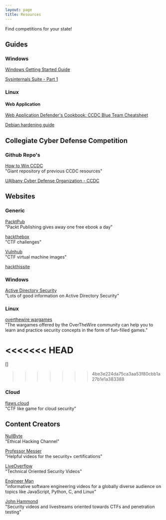 ```yaml
---
layout: page
title: Resources
---
```


Find competitions for your state! 

## Guides

### Windows

[Windows Getting Started Guide](https://tinyurl.com/CDOWindowsPrimerfall19)

[Sysinternals Suite - Part 1](https://tinyurl.com/CDOIntroSys)

### Linux

#### Web Application

[Web Application Defender's Cookbook: CCDC Blue Team Cheatsheet](https://www.trustwave.com/en-us/resources/blogs/spiderlabs-blog/web-application-defenders-cookbook-ccdc-blue-team-cheatsheet/)  

[Debian hardening guide](http://firewallingit.blogspot.com/2015/04/ccdc-debian-hardening-guide.html)  

## Collegiate Cyber Defense Competition

### Github Repo's

[How to Win CCDC](https://github.com/mubix/howtowinccdc)  
"Giant repository of previous CCDC resources"  

[UAlbany Cyber Defense Organization - CCDC ](https://github.com/cyber-defense-organization/CCDC)

## Websites

### Generic

[PacktPub](https://www.packtpub.com/free-learning)  
"Packt Publishing gives away one free ebook a day"  

[hackthebox](https://www.hackthebox.eu/)  
"CTF challenges"  

[Vulnhub](https://www.vulnhub.com/)  
"CTF virtual machine images"  

[hackthissite](https://www.hackthissite.org/)

### Windows

[Active Directory Security](https://adsecurity.org/)  
"Lots of good information on Active Directory Security"  

### Linux

[overthewire wargames](https://overthewire.org/wargames/)  
"The wargames offered by the OverTheWire community can help you to learn and practice security concepts in the form of fun-filled games."  

<<<<<<< HEAD
=======
[]

>>>>>>> 4be3e224da75ca3aa53f80cbb1a27b1e1a383388
### Cloud

[flaws.cloud](http://flaws.cloud/)  
"CTF like game for cloud security"  




## Content Creators

[NullByte](https://www.youtube.com/channel/UCgTNupxATBfWmfehv21ym-g/featured)  
"Ethical Hacking Channel"

[Professor Messer](https://www.youtube.com/user/professormesser)  
"Helpful videos for the security+ certifications"

[LiveOverflow](https://www.youtube.com/channel/UClcE-kVhqyiHCcjYwcpfj9w)  
"Technical Oriented Security Videos"

[Engineer Man](https://www.youtube.com/channel/UCrUL8K81R4VBzm-KOYwrcxQ/playlists)  
"informative software engineering videos for a globally diverse audience on topics like JavaScript, Python, C, and Linux"

[John Hammond](https://www.youtube.com/channel/UCVeW9qkBjo3zosnqUbG7CFw)  
"Security videos and livestreams oriented towards CTFs and penetration testing"
